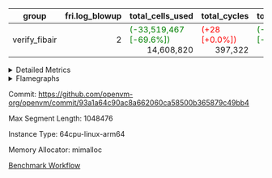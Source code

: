 | group | fri.log_blowup | total_cells_used | total_cycles | total_proof_time_ms |
| --- | --- | --- | --- | --- |
| verify_fibair | <div style='text-align: right'>2</div>  | <span style="color: green">(-33,519,467 [-69.6%])</span> <div style='text-align: right'>14,608,820</div>  | <span style="color: red">(+28 [+0.0%])</span> <div style='text-align: right'>397,322</div>  | <span style="color: green">(-1,691.0 [-53.1%])</span> <div style='text-align: right'>1,493.0</div>  |


<details>
<summary>Detailed Metrics</summary>

| air_name | cells | constraints | interactions | main_cols | quotient_deg | rows |
| --- | --- | --- | --- | --- | --- | --- |
| FibonacciAir | <div style='text-align: right'>32</div>  | <div style='text-align: right'>5</div>  |  | <div style='text-align: right'>2</div>  | <div style='text-align: right'>1</div>  | <div style='text-align: right'>16</div>  |
| ProgramAir |  | <div style='text-align: right'>4</div>  | <div style='text-align: right'>1</div>  |  | <div style='text-align: right'>1</div>  |  |
| VmConnectorAir |  | <span style="color: red">(+1 [+12.5%])</span> <div style='text-align: right'>9</div>  | <div style='text-align: right'>3</div>  |  | <span style="color: green">(-2 [-50.0%])</span> <div style='text-align: right'>2</div>  |  |
| PersistentBoundaryAir<8> |  | <span style="color: red">(+1 [+20.0%])</span> <div style='text-align: right'>6</div>  | <div style='text-align: right'>3</div>  |  | <span style="color: green">(-2 [-50.0%])</span> <div style='text-align: right'>2</div>  |  |
| MemoryMerkleAir<8> |  | <span style="color: red">(+2 [+5.3%])</span> <div style='text-align: right'>40</div>  | <div style='text-align: right'>4</div>  |  | <span style="color: green">(-2 [-50.0%])</span> <div style='text-align: right'>2</div>  |  |
| AccessAdapterAir<2> |  | <span style="color: red">(+2 [+16.7%])</span> <div style='text-align: right'>14</div>  | <div style='text-align: right'>5</div>  |  | <span style="color: green">(-2 [-50.0%])</span> <div style='text-align: right'>2</div>  |  |
| AccessAdapterAir<4> |  | <span style="color: red">(+2 [+16.7%])</span> <div style='text-align: right'>14</div>  | <div style='text-align: right'>5</div>  |  | <span style="color: green">(-2 [-50.0%])</span> <div style='text-align: right'>2</div>  |  |
| AccessAdapterAir<8> |  | <span style="color: red">(+2 [+16.7%])</span> <div style='text-align: right'>14</div>  | <div style='text-align: right'>5</div>  |  | <span style="color: green">(-2 [-50.0%])</span> <div style='text-align: right'>2</div>  |  |
| NativePoseidon2Air<BabyBearParameters>, 1> |  | <div style='text-align: right'>310</div>  | <div style='text-align: right'>31</div>  |  | <div style='text-align: right'>2</div>  |  |
| FriReducedOpeningAir |  | <span style="color: red">(+17 [+28.8%])</span> <div style='text-align: right'>76</div>  | <div style='text-align: right'>35</div>  |  | <span style="color: green">(-2 [-50.0%])</span> <div style='text-align: right'>2</div>  |  |
| VmAirWrapper<NativeVectorizedAdapterAir<4>, FieldExtensionCoreAir> |  | <span style="color: red">(+4 [+17.4%])</span> <div style='text-align: right'>27</div>  | <div style='text-align: right'>15</div>  |  | <span style="color: green">(-2 [-50.0%])</span> <div style='text-align: right'>2</div>  |  |
| VmAirWrapper<NativeAdapterAir<2, 1>, FieldArithmeticCoreAir> |  | <span style="color: red">(+4 [+17.4%])</span> <div style='text-align: right'>27</div>  | <div style='text-align: right'>15</div>  |  | <span style="color: green">(-2 [-50.0%])</span> <div style='text-align: right'>2</div>  |  |
| VmAirWrapper<JalNativeAdapterAir, JalCoreAir> |  | <span style="color: red">(+2 [+33.3%])</span> <div style='text-align: right'>8</div>  | <div style='text-align: right'>7</div>  |  | <span style="color: green">(-2 [-50.0%])</span> <div style='text-align: right'>2</div>  |  |
| VmAirWrapper<BranchNativeAdapterAir, BranchEqualCoreAir<1> |  | <span style="color: red">(+5 [+21.7%])</span> <div style='text-align: right'>28</div>  | <div style='text-align: right'>11</div>  |  | <div style='text-align: right'>2</div>  |  |
| VmAirWrapper<NativeLoadStoreAdapterAir<1>, NativeLoadStoreCoreAir<1> |  | <span style="color: red">(+5 [+16.1%])</span> <div style='text-align: right'>36</div>  | <div style='text-align: right'>19</div>  |  | <span style="color: green">(-2 [-50.0%])</span> <div style='text-align: right'>2</div>  |  |
| PhantomAir |  | <span style="color: red">(+1 [+25.0%])</span> <div style='text-align: right'>5</div>  | <div style='text-align: right'>3</div>  |  | <span style="color: green">(-2 [-50.0%])</span> <div style='text-align: right'>2</div>  |  |
| Poseidon2PeripheryAir<BabyBearParameters>, 1> |  | <div style='text-align: right'>286</div>  | <div style='text-align: right'>1</div>  |  | <div style='text-align: right'>2</div>  |  |
| VariableRangeCheckerAir |  | <div style='text-align: right'>4</div>  | <div style='text-align: right'>1</div>  |  | <div style='text-align: right'>1</div>  |  |

| commit_exe_time_ms | fri.log_blowup | keygen_time_ms | stark_prove_excluding_trace_time_ms | total_cells | verify_program_compile_ms |
| --- | --- | --- | --- | --- | --- |
| <span style="color: green">(-1.0 [-11.1%])</span> <div style='text-align: right'>8.0</div>  | <div style='text-align: right'>2</div>  | <span style="color: green">(-38.0 [-15.9%])</span> <div style='text-align: right'>201.0</div>  | <div style='text-align: right'>11.0</div>  | <div style='text-align: right'>32</div>  | <div style='text-align: right'>15.0</div>  |

| group | segment | stark_prove_excluding_trace_time_ms | total_cells | total_cells_used | total_cycles | trace_gen_time_ms |
| --- | --- | --- | --- | --- | --- | --- |
| verify_fibair | 0 | <span style="color: green">(-1,691.0 [-53.1%])</span> <div style='text-align: right'>1,493.0</div>  | <span style="color: green">(-65,769,464 [-61.0%])</span> <div style='text-align: right'>42,000,416</div>  | <span style="color: green">(-33,519,467 [-69.6%])</span> <div style='text-align: right'>14,608,820</div>  | <span style="color: red">(+28 [+0.0%])</span> <div style='text-align: right'>397,322</div>  | <span style="color: green">(-944.0 [-94.3%])</span> <div style='text-align: right'>57.0</div>  |

| group | chip_name | segment | rows_used |
| --- | --- | --- | --- |
| verify_fibair | ProgramChip | 0 | <div style='text-align: right'>16,317</div>  |
| verify_fibair | VmConnectorAir | 0 | <div style='text-align: right'>2</div>  |
| verify_fibair | Boundary | 0 | <div style='text-align: right'>22,770</div>  |
| verify_fibair | Merkle | 0 | <div style='text-align: right'>43,900</div>  |
| verify_fibair | AccessAdapter<2> | 0 | <span style="color: green">(-20 [-0.0%])</span> <div style='text-align: right'>58,192</div>  |
| verify_fibair | AccessAdapter<4> | 0 | <span style="color: green">(-10 [-0.0%])</span> <div style='text-align: right'>35,796</div>  |
| verify_fibair | AccessAdapter<8> | 0 | <div style='text-align: right'>23,300</div>  |
| verify_fibair | Arc<BabyBearParameters>, 1> | 0 | <div style='text-align: right'>13,452</div>  |
| verify_fibair | FriReducedOpeningAir | 0 | <div style='text-align: right'>336</div>  |
| verify_fibair | <NativeVectorizedAdapterAir<4>,FieldExtensionCoreAir> | 0 | <div style='text-align: right'>2,186</div>  |
| verify_fibair | <NativeAdapterAir<2, 1>,FieldArithmeticCoreAir> | 0 | <div style='text-align: right'>68,144</div>  |
| verify_fibair | <JalNativeAdapterAir,JalCoreAir> | 0 | <span style="color: red">(+14 [+0.3%])</span> <div style='text-align: right'>5,183</div>  |
| verify_fibair | <BranchNativeAdapterAir,BranchEqualCoreAir<1>> | 0 | <div style='text-align: right'>30,558</div>  |
| verify_fibair | <NativeLoadStoreAdapterAir<1>,NativeLoadStoreCoreAir<1>> | 0 | <div style='text-align: right'>85,891</div>  |
| verify_fibair | PhantomAir | 0 | <div style='text-align: right'>5,216</div>  |
| verify_fibair | VariableRangeCheckerAir | 0 | <div style='text-align: right'>262,144</div>  |

| group | dsl_ir | opcode | segment | frequency |
| --- | --- | --- | --- | --- |
| verify_fibair |  | ADD | 0 | <div style='text-align: right'>54,984</div>  |
| verify_fibair |  | BBE4DIV | 0 | <div style='text-align: right'>297</div>  |
| verify_fibair |  | BBE4MUL | 0 | <div style='text-align: right'>891</div>  |
| verify_fibair |  | BEQ | 0 | <div style='text-align: right'>1,418</div>  |
| verify_fibair |  | BNE | 0 | <div style='text-align: right'>29,140</div>  |
| verify_fibair |  | COMP_POS2 | 0 | <div style='text-align: right'>1,092</div>  |
| verify_fibair |  | DIV | 0 | <div style='text-align: right'>3</div>  |
| verify_fibair |  | FE4ADD | 0 | <div style='text-align: right'>492</div>  |
| verify_fibair |  | FE4SUB | 0 | <div style='text-align: right'>506</div>  |
| verify_fibair |  | FRI_REDUCED_OPENING | 0 | <div style='text-align: right'>126</div>  |
| verify_fibair |  | JAL | 0 | <span style="color: red">(+14 [+0.3%])</span> <div style='text-align: right'>5,183</div>  |
| verify_fibair |  | LOADW | 0 | <div style='text-align: right'>18,438</div>  |
| verify_fibair |  | LOADW2 | 0 | <div style='text-align: right'>14,569</div>  |
| verify_fibair |  | MUL | 0 | <div style='text-align: right'>9,857</div>  |
| verify_fibair |  | PERM_POS2 | 0 | <div style='text-align: right'>265</div>  |
| verify_fibair |  | PHANTOM | 0 | <div style='text-align: right'>5,216</div>  |
| verify_fibair |  | SHINTW | 0 | <div style='text-align: right'>13,651</div>  |
| verify_fibair |  | STOREW | 0 | <div style='text-align: right'>30,347</div>  |
| verify_fibair |  | STOREW2 | 0 | <div style='text-align: right'>8,886</div>  |
| verify_fibair |  | SUB | 0 | <div style='text-align: right'>3,300</div>  |

| group | air_name | dsl_ir | opcode | segment | cells_used |
| --- | --- | --- | --- | --- | --- |
| verify_fibair | <NativeAdapterAir<2, 1>,FieldArithmeticCoreAir> |  | ADD | 0 | <div style='text-align: right'>1,649,520</div>  |
| verify_fibair | AccessAdapter<2> |  | ADD | 0 | <span style="color: green">(-110 [-0.8%])</span> <div style='text-align: right'>12,991</div>  |
| verify_fibair | AccessAdapter<4> |  | ADD | 0 | <span style="color: green">(-65 [-0.8%])</span> <div style='text-align: right'>7,839</div>  |
| verify_fibair | AccessAdapter<8> |  | ADD | 0 | <div style='text-align: right'>731</div>  |
| verify_fibair | Boundary |  | ADD | 0 | <div style='text-align: right'>1,720</div>  |
| verify_fibair | Merkle |  | ADD | 0 | <div style='text-align: right'>2,752</div>  |
| verify_fibair | <NativeVectorizedAdapterAir<4>,FieldExtensionCoreAir> |  | BBE4DIV | 0 | <div style='text-align: right'>11,880</div>  |
| verify_fibair | AccessAdapter<2> |  | BBE4DIV | 0 | <div style='text-align: right'>2,904</div>  |
| verify_fibair | AccessAdapter<4> |  | BBE4DIV | 0 | <div style='text-align: right'>1,716</div>  |
| verify_fibair | <NativeVectorizedAdapterAir<4>,FieldExtensionCoreAir> |  | BBE4MUL | 0 | <div style='text-align: right'>35,640</div>  |
| verify_fibair | AccessAdapter<2> |  | BBE4MUL | 0 | <span style="color: green">(-110 [-0.7%])</span> <div style='text-align: right'>15,180</div>  |
| verify_fibair | AccessAdapter<4> |  | BBE4MUL | 0 | <span style="color: green">(-65 [-0.7%])</span> <div style='text-align: right'>8,970</div>  |
| verify_fibair | <BranchNativeAdapterAir,BranchEqualCoreAir<1>> |  | BEQ | 0 | <div style='text-align: right'>32,614</div>  |
| verify_fibair | <BranchNativeAdapterAir,BranchEqualCoreAir<1>> |  | BNE | 0 | <div style='text-align: right'>670,220</div>  |
| verify_fibair | AccessAdapter<2> |  | BNE | 0 | <div style='text-align: right'>946</div>  |
| verify_fibair | AccessAdapter<4> |  | BNE | 0 | <div style='text-align: right'>559</div>  |
| verify_fibair | AccessAdapter<2> |  | COMP_POS2 | 0 | <div style='text-align: right'>48,048</div>  |
| verify_fibair | AccessAdapter<4> |  | COMP_POS2 | 0 | <div style='text-align: right'>28,392</div>  |
| verify_fibair | AccessAdapter<8> |  | COMP_POS2 | 0 | <div style='text-align: right'>18,564</div>  |
| verify_fibair | Arc<BabyBearParameters>, 1> |  | COMP_POS2 | 0 | <div style='text-align: right'>380,016</div>  |
| verify_fibair | <NativeAdapterAir<2, 1>,FieldArithmeticCoreAir> |  | DIV | 0 | <div style='text-align: right'>90</div>  |
| verify_fibair | <NativeVectorizedAdapterAir<4>,FieldExtensionCoreAir> |  | FE4ADD | 0 | <div style='text-align: right'>19,680</div>  |
| verify_fibair | AccessAdapter<2> |  | FE4ADD | 0 | <div style='text-align: right'>10,450</div>  |
| verify_fibair | AccessAdapter<4> |  | FE4ADD | 0 | <div style='text-align: right'>6,175</div>  |
| verify_fibair | <NativeVectorizedAdapterAir<4>,FieldExtensionCoreAir> |  | FE4SUB | 0 | <div style='text-align: right'>20,240</div>  |
| verify_fibair | AccessAdapter<2> |  | FE4SUB | 0 | <div style='text-align: right'>18,546</div>  |
| verify_fibair | AccessAdapter<4> |  | FE4SUB | 0 | <div style='text-align: right'>10,959</div>  |
| verify_fibair | AccessAdapter<2> |  | FRI_REDUCED_OPENING | 0 | <div style='text-align: right'>2,024</div>  |
| verify_fibair | AccessAdapter<4> |  | FRI_REDUCED_OPENING | 0 | <div style='text-align: right'>1,196</div>  |
| verify_fibair | FriReducedOpeningAir |  | FRI_REDUCED_OPENING | 0 | <div style='text-align: right'>21,504</div>  |
| verify_fibair | <JalNativeAdapterAir,JalCoreAir> |  | JAL | 0 | <span style="color: red">(+140 [+0.3%])</span> <div style='text-align: right'>51,830</div>  |
| verify_fibair | AccessAdapter<2> |  | JAL | 0 | <div style='text-align: right'>11</div>  |
| verify_fibair | AccessAdapter<4> |  | JAL | 0 | <div style='text-align: right'>13</div>  |
| verify_fibair | <NativeLoadStoreAdapterAir<1>,NativeLoadStoreCoreAir<1>> |  | LOADW | 0 | <div style='text-align: right'>755,958</div>  |
| verify_fibair | AccessAdapter<2> |  | LOADW | 0 | <div style='text-align: right'>29,062</div>  |
| verify_fibair | AccessAdapter<4> |  | LOADW | 0 | <div style='text-align: right'>20,566</div>  |
| verify_fibair | AccessAdapter<8> |  | LOADW | 0 | <div style='text-align: right'>16,133</div>  |
| verify_fibair | Boundary |  | LOADW | 0 | <div style='text-align: right'>27,880</div>  |
| verify_fibair | Merkle |  | LOADW | 0 | <div style='text-align: right'>44,416</div>  |
| verify_fibair | <NativeLoadStoreAdapterAir<1>,NativeLoadStoreCoreAir<1>> |  | LOADW2 | 0 | <div style='text-align: right'>597,329</div>  |
| verify_fibair | AccessAdapter<2> |  | LOADW2 | 0 | <div style='text-align: right'>13,288</div>  |
| verify_fibair | AccessAdapter<4> |  | LOADW2 | 0 | <div style='text-align: right'>7,969</div>  |
| verify_fibair | AccessAdapter<8> |  | LOADW2 | 0 | <div style='text-align: right'>1,003</div>  |
| verify_fibair | Boundary |  | LOADW2 | 0 | <div style='text-align: right'>1,880</div>  |
| verify_fibair | Merkle |  | LOADW2 | 0 | <div style='text-align: right'>2,880</div>  |
| verify_fibair | <NativeAdapterAir<2, 1>,FieldArithmeticCoreAir> |  | MUL | 0 | <div style='text-align: right'>295,710</div>  |
| verify_fibair | AccessAdapter<2> |  | MUL | 0 | <div style='text-align: right'>11,110</div>  |
| verify_fibair | AccessAdapter<4> |  | MUL | 0 | <div style='text-align: right'>10,647</div>  |
| verify_fibair | AccessAdapter<8> |  | MUL | 0 | <div style='text-align: right'>10,982</div>  |
| verify_fibair | Boundary |  | MUL | 0 | <div style='text-align: right'>25,840</div>  |
| verify_fibair | Merkle |  | MUL | 0 | <div style='text-align: right'>41,152</div>  |
| verify_fibair | AccessAdapter<2> |  | PERM_POS2 | 0 | <div style='text-align: right'>22,770</div>  |
| verify_fibair | AccessAdapter<4> |  | PERM_POS2 | 0 | <div style='text-align: right'>13,455</div>  |
| verify_fibair | AccessAdapter<8> |  | PERM_POS2 | 0 | <div style='text-align: right'>8,806</div>  |
| verify_fibair | Arc<BabyBearParameters>, 1> |  | PERM_POS2 | 0 | <div style='text-align: right'>92,220</div>  |
| verify_fibair | PhantomAir |  | PHANTOM | 0 | <div style='text-align: right'>31,296</div>  |
| verify_fibair | <NativeLoadStoreAdapterAir<1>,NativeLoadStoreCoreAir<1>> |  | SHINTW | 0 | <div style='text-align: right'>559,691</div>  |
| verify_fibair | AccessAdapter<2> |  | SHINTW | 0 | <div style='text-align: right'>89,463</div>  |
| verify_fibair | AccessAdapter<4> |  | SHINTW | 0 | <div style='text-align: right'>69,849</div>  |
| verify_fibair | AccessAdapter<8> |  | SHINTW | 0 | <div style='text-align: right'>69,683</div>  |
| verify_fibair | Boundary |  | SHINTW | 0 | <div style='text-align: right'>163,960</div>  |
| verify_fibair | Merkle |  | SHINTW | 0 | <div style='text-align: right'>582,720</div>  |
| verify_fibair | <NativeLoadStoreAdapterAir<1>,NativeLoadStoreCoreAir<1>> |  | STOREW | 0 | <div style='text-align: right'>1,244,227</div>  |
| verify_fibair | AccessAdapter<2> |  | STOREW | 0 | <div style='text-align: right'>108,614</div>  |
| verify_fibair | AccessAdapter<4> |  | STOREW | 0 | <div style='text-align: right'>70,226</div>  |
| verify_fibair | AccessAdapter<8> |  | STOREW | 0 | <div style='text-align: right'>55,845</div>  |
| verify_fibair | Boundary |  | STOREW | 0 | <div style='text-align: right'>131,400</div>  |
| verify_fibair | Merkle |  | STOREW | 0 | <div style='text-align: right'>558,720</div>  |
| verify_fibair | <NativeLoadStoreAdapterAir<1>,NativeLoadStoreCoreAir<1>> |  | STOREW2 | 0 | <div style='text-align: right'>364,326</div>  |
| verify_fibair | AccessAdapter<2> |  | STOREW2 | 0 | <div style='text-align: right'>38,236</div>  |
| verify_fibair | AccessAdapter<4> |  | STOREW2 | 0 | <div style='text-align: right'>26,481</div>  |
| verify_fibair | AccessAdapter<8> |  | STOREW2 | 0 | <div style='text-align: right'>21,692</div>  |
| verify_fibair | Boundary |  | STOREW2 | 0 | <div style='text-align: right'>51,000</div>  |
| verify_fibair | Merkle |  | STOREW2 | 0 | <div style='text-align: right'>89,344</div>  |
| verify_fibair | <NativeAdapterAir<2, 1>,FieldArithmeticCoreAir> |  | SUB | 0 | <div style='text-align: right'>99,000</div>  |
| verify_fibair | AccessAdapter<2> |  | SUB | 0 | <div style='text-align: right'>16,335</div>  |
| verify_fibair | AccessAdapter<4> |  | SUB | 0 | <div style='text-align: right'>18,525</div>  |
| verify_fibair | AccessAdapter<8> |  | SUB | 0 | <div style='text-align: right'>21,981</div>  |
| verify_fibair | Boundary |  | SUB | 0 | <div style='text-align: right'>51,720</div>  |
| verify_fibair | Merkle |  | SUB | 0 | <div style='text-align: right'>82,752</div>  |

| group | execute_time_ms | fri.log_blowup | num_segments | total_cells_used | total_cycles | total_proof_time_ms |
| --- | --- | --- | --- | --- | --- | --- |
| verify_fibair | <span style="color: green">(-79.0 [-12.8%])</span> <div style='text-align: right'>539.0</div>  | <div style='text-align: right'>2</div>  | <div style='text-align: right'>1</div>  | <span style="color: green">(-33,519,467 [-69.6%])</span> <div style='text-align: right'>14,608,820</div>  | <span style="color: red">(+28 [+0.0%])</span> <div style='text-align: right'>397,322</div>  | <span style="color: green">(-1,691.0 [-53.1%])</span> <div style='text-align: right'>1,493.0</div>  |

| group | air_name | segment | cells | main_cols | perm_cols | prep_cols | rows |
| --- | --- | --- | --- | --- | --- | --- | --- |
| verify_fibair | ProgramAir | 0 | <div style='text-align: right'>294,912</div>  | <div style='text-align: right'>10</div>  | <div style='text-align: right'>8</div>  |  | <div style='text-align: right'>16,384</div>  |
| verify_fibair | VmConnectorAir | 0 | <span style="color: red">(+8 [+33.3%])</span> <div style='text-align: right'>32</div>  | <div style='text-align: right'>4</div>  | <span style="color: red">(+4 [+50.0%])</span> <div style='text-align: right'>12</div>  | <div style='text-align: right'>1</div>  | <div style='text-align: right'>2</div>  |
| verify_fibair | PersistentBoundaryAir<8> | 0 | <span style="color: red">(+131,072 [+14.3%])</span> <div style='text-align: right'>1,048,576</div>  | <div style='text-align: right'>20</div>  | <span style="color: red">(+4 [+50.0%])</span> <div style='text-align: right'>12</div>  |  | <div style='text-align: right'>32,768</div>  |
| verify_fibair | MemoryMerkleAir<8> | 0 | <span style="color: red">(+524,288 [+18.2%])</span> <div style='text-align: right'>3,407,872</div>  | <div style='text-align: right'>32</div>  | <span style="color: red">(+8 [+66.7%])</span> <div style='text-align: right'>20</div>  |  | <div style='text-align: right'>65,536</div>  |
| verify_fibair | AccessAdapterAir<2> | 0 | <span style="color: red">(+524,288 [+29.6%])</span> <div style='text-align: right'>2,293,760</div>  | <div style='text-align: right'>11</div>  | <span style="color: red">(+8 [+50.0%])</span> <div style='text-align: right'>24</div>  |  | <div style='text-align: right'>65,536</div>  |
| verify_fibair | AccessAdapterAir<4> | 0 | <span style="color: red">(+524,288 [+27.6%])</span> <div style='text-align: right'>2,424,832</div>  | <div style='text-align: right'>13</div>  | <span style="color: red">(+8 [+50.0%])</span> <div style='text-align: right'>24</div>  |  | <div style='text-align: right'>65,536</div>  |
| verify_fibair | AccessAdapterAir<8> | 0 | <span style="color: red">(+262,144 [+24.2%])</span> <div style='text-align: right'>1,343,488</div>  | <div style='text-align: right'>17</div>  | <span style="color: red">(+8 [+50.0%])</span> <div style='text-align: right'>24</div>  |  | <div style='text-align: right'>32,768</div>  |
| verify_fibair | NativePoseidon2Air<BabyBearParameters>, 1> | 0 | <div style='text-align: right'>851,968</div>  | <div style='text-align: right'>348</div>  | <div style='text-align: right'>68</div>  |  | <div style='text-align: right'>2,048</div>  |
| verify_fibair | FriReducedOpeningAir | 0 | <span style="color: red">(+34,816 [+48.6%])</span> <div style='text-align: right'>106,496</div>  | <div style='text-align: right'>64</div>  | <span style="color: red">(+68 [+89.5%])</span> <div style='text-align: right'>144</div>  |  | <div style='text-align: right'>512</div>  |
| verify_fibair | VmAirWrapper<NativeVectorizedAdapterAir<4>, FieldExtensionCoreAir> | 0 | <span style="color: red">(+65,536 [+26.7%])</span> <div style='text-align: right'>311,296</div>  | <div style='text-align: right'>40</div>  | <span style="color: red">(+16 [+80.0%])</span> <div style='text-align: right'>36</div>  |  | <div style='text-align: right'>4,096</div>  |
| verify_fibair | VmAirWrapper<NativeAdapterAir<2, 1>, FieldArithmeticCoreAir> | 0 | <span style="color: red">(+2,097,152 [+32.0%])</span> <div style='text-align: right'>8,650,752</div>  | <div style='text-align: right'>30</div>  | <span style="color: red">(+16 [+80.0%])</span> <div style='text-align: right'>36</div>  |  | <div style='text-align: right'>131,072</div>  |
| verify_fibair | VmAirWrapper<JalNativeAdapterAir, JalCoreAir> | 0 | <span style="color: red">(+65,536 [+36.4%])</span> <div style='text-align: right'>245,760</div>  | <div style='text-align: right'>10</div>  | <span style="color: red">(+8 [+66.7%])</span> <div style='text-align: right'>20</div>  |  | <div style='text-align: right'>8,192</div>  |
| verify_fibair | VmAirWrapper<BranchNativeAdapterAir, BranchEqualCoreAir<1> | 0 | <span style="color: red">(+655,360 [+39.2%])</span> <div style='text-align: right'>2,326,528</div>  | <div style='text-align: right'>23</div>  | <span style="color: red">(+20 [+71.4%])</span> <div style='text-align: right'>48</div>  |  | <div style='text-align: right'>32,768</div>  |
| verify_fibair | VmAirWrapper<NativeLoadStoreAdapterAir<1>, NativeLoadStoreCoreAir<1> | 0 | <span style="color: red">(+2,621,440 [+30.8%])</span> <div style='text-align: right'>11,141,120</div>  | <div style='text-align: right'>41</div>  | <span style="color: red">(+20 [+83.3%])</span> <div style='text-align: right'>44</div>  |  | <div style='text-align: right'>131,072</div>  |
| verify_fibair | PhantomAir | 0 | <span style="color: red">(+32,768 [+28.6%])</span> <div style='text-align: right'>147,456</div>  | <div style='text-align: right'>6</div>  | <span style="color: red">(+4 [+50.0%])</span> <div style='text-align: right'>12</div>  |  | <div style='text-align: right'>8,192</div>  |
| verify_fibair | Poseidon2PeripheryAir<BabyBearParameters>, 1> | 0 | <div style='text-align: right'>5,046,272</div>  | <div style='text-align: right'>300</div>  | <div style='text-align: right'>8</div>  |  | <div style='text-align: right'>16,384</div>  |
| verify_fibair | VariableRangeCheckerAir | 0 | <div style='text-align: right'>2,359,296</div>  | <div style='text-align: right'>1</div>  | <div style='text-align: right'>8</div>  | <div style='text-align: right'>2</div>  | <div style='text-align: right'>262,144</div>  |

</details>



<details>
<summary>Flamegraphs</summary>

[![](https://openvm-public-data-sandbox-us-east-1.s3.us-east-1.amazonaws.com/benchmark/github/flamegraphs/93a1a64c90ac8a662060ca58500b365879c49bb4/verify_fibair-verify_fibair.dsl_ir.opcode.air_name.cells_used.reverse.svg)](https://openvm-public-data-sandbox-us-east-1.s3.us-east-1.amazonaws.com/benchmark/github/flamegraphs/93a1a64c90ac8a662060ca58500b365879c49bb4/verify_fibair-verify_fibair.dsl_ir.opcode.air_name.cells_used.reverse.svg)
[![](https://openvm-public-data-sandbox-us-east-1.s3.us-east-1.amazonaws.com/benchmark/github/flamegraphs/93a1a64c90ac8a662060ca58500b365879c49bb4/verify_fibair-verify_fibair.dsl_ir.opcode.air_name.cells_used.svg)](https://openvm-public-data-sandbox-us-east-1.s3.us-east-1.amazonaws.com/benchmark/github/flamegraphs/93a1a64c90ac8a662060ca58500b365879c49bb4/verify_fibair-verify_fibair.dsl_ir.opcode.air_name.cells_used.svg)
[![](https://openvm-public-data-sandbox-us-east-1.s3.us-east-1.amazonaws.com/benchmark/github/flamegraphs/93a1a64c90ac8a662060ca58500b365879c49bb4/verify_fibair-verify_fibair.dsl_ir.opcode.frequency.reverse.svg)](https://openvm-public-data-sandbox-us-east-1.s3.us-east-1.amazonaws.com/benchmark/github/flamegraphs/93a1a64c90ac8a662060ca58500b365879c49bb4/verify_fibair-verify_fibair.dsl_ir.opcode.frequency.reverse.svg)
[![](https://openvm-public-data-sandbox-us-east-1.s3.us-east-1.amazonaws.com/benchmark/github/flamegraphs/93a1a64c90ac8a662060ca58500b365879c49bb4/verify_fibair-verify_fibair.dsl_ir.opcode.frequency.svg)](https://openvm-public-data-sandbox-us-east-1.s3.us-east-1.amazonaws.com/benchmark/github/flamegraphs/93a1a64c90ac8a662060ca58500b365879c49bb4/verify_fibair-verify_fibair.dsl_ir.opcode.frequency.svg)

</details>

Commit: https://github.com/openvm-org/openvm/commit/93a1a64c90ac8a662060ca58500b365879c49bb4

Max Segment Length: 1048476

Instance Type: 64cpu-linux-arm64

Memory Allocator: mimalloc

[Benchmark Workflow](https://github.com/openvm-org/openvm/actions/runs/12438183597)
